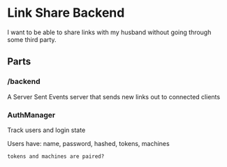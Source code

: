 # Link Share Backend

I want to be able to share links with my husband without going through
some third party.

## Parts

### /backend

A Server Sent Events server that sends new links out to connected clients

### AuthManager

Track users and login state


Users have:
    name, password, hashed, tokens, machines

    tokens and machines are paired?

